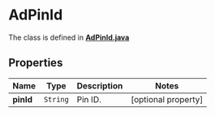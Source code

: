 

# AdPinId

The class is defined in **[AdPinId.java](../../src/main/java/org/openapitools/model/AdPinId.java)**

## Properties

Name | Type | Description | Notes
------------ | ------------- | ------------- | -------------
**pinId** | `String` | Pin ID. |  [optional property]



